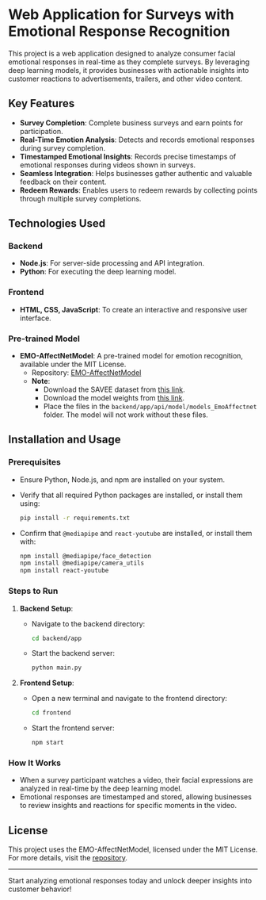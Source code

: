 # Web Application for Surveys with Emotional Response Recognition

This project is a web application designed to analyze consumer facial emotional responses in real-time as they complete surveys. By leveraging deep learning models, it provides businesses with actionable insights into customer reactions to advertisements, trailers, and other video content.

## Key Features

- **Survey Completion**: Complete business surveys and earn points for participation.
- **Real-Time Emotion Analysis**: Detects and records emotional responses during survey completion.
- **Timestamped Emotional Insights**: Records precise timestamps of emotional responses during videos shown in surveys.
- **Seamless Integration**: Helps businesses gather authentic and valuable feedback on their content.
- **Redeem Rewards**: Enables users to redeem rewards by collecting points through multiple survey completions.

## Technologies Used

### Backend

- **Node.js**: For server-side processing and API integration.
- **Python**: For executing the deep learning model.

### Frontend

- **HTML, CSS, JavaScript**: To create an interactive and responsive user interface.

### Pre-trained Model

- **EMO-AffectNetModel**: A pre-trained model for emotion recognition, available under the MIT License.
  - Repository: [EMO-AffectNetModel](https://github.com/ElenaRyumina/EMO-AffectNetModel?tab=MIT-1-ov-file)
  - **Note**: 
    - Download the SAVEE dataset from [this link](https://drive.google.com/drive/folders/1rEO8Kwujtu-08RnuCej7k6YA0n309RyO).  
    - Download the model weights from [this link](https://drive.google.com/drive/u/2/folders/1wELaPME_WXvtgcWQyTvO3R8xXxg4NO8s).  
    - Place the files in the `backend/app/api/model/models_EmoAffectnet` folder. The model will not work without these files.

## Installation and Usage

### Prerequisites

- Ensure Python, Node.js, and npm are installed on your system.
- Verify that all required Python packages are installed, or install them using:

  ```bash
  pip install -r requirements.txt
  ```

- Confirm that `@mediapipe` and `react-youtube` are installed, or install them with:

  ```bash
  npm install @mediapipe/face_detection
  npm install @mediapipe/camera_utils
  npm install react-youtube
  ```

### Steps to Run

1. **Backend Setup**:
   - Navigate to the backend directory:

     ```bash
     cd backend/app
     ```

   - Start the backend server:

     ```bash
     python main.py
     ```

2. **Frontend Setup**:
   - Open a new terminal and navigate to the frontend directory:

     ```bash
     cd frontend
     ```

   - Start the frontend server:

     ```bash
     npm start
     ```

### How It Works

- When a survey participant watches a video, their facial expressions are analyzed in real-time by the deep learning model.
- Emotional responses are timestamped and stored, allowing businesses to review insights and reactions for specific moments in the video.

## License

This project uses the EMO-AffectNetModel, licensed under the MIT License. For more details, visit the [repository](https://github.com/ElenaRyumina/EMO-AffectNetModel?tab=MIT-1-ov-file).

---

Start analyzing emotional responses today and unlock deeper insights into customer behavior!
